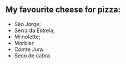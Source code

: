 ## My favourite cheese for pizza:

* São Jorge;
* Serra da Estrela;
* Mimolette;
* Morbier
* Comte Jura
* Seco de cabra